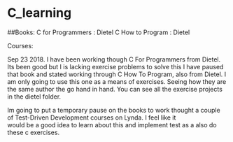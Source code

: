 # C_learning

##Books:
  C for Programmers : Dietel
  C How to Program  : Dietel


Courses:



Sep 23 2018.
  I have been working though C For Programmers from Dietel. Its been good but I is lacking exercise problems to solve this I have paused
  that book and stated working through C How To Program, also from Dietel. I am only going to use this one as a means of exercises. Seeing
  how they are the same author the go hand in hand. You can see all the exercise projects in the dietel folder.

  Im going to put a temporary pause on the books to work thought a couple of Test-Driven Development courses on Lynda. I feel like it      
  would be a good idea to learn about this and implement test as a also do these c exercises.

